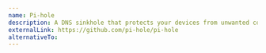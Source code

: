 ```yaml
---
name: Pi-hole
description: A DNS sinkhole that protects your devices from unwanted content without installing any client-side software.
externalLink: https://github.com/pi-hole/pi-hole
alternativeTo: 
---
```

